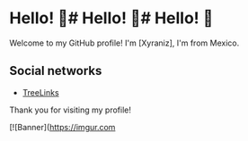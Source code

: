 # Hello! 👋# Hello! 👋# Hello! 👋

Welcome to my GitHub profile! I'm [Xyraniz], I'm from Mexico.

## Social networks

- [TreeLinks](https://guns.lol/xyraniz)

Thank you for visiting my profile!

[![Banner](https://imgur.com
